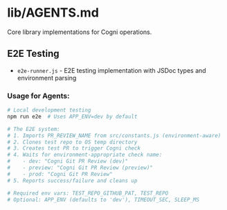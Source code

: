 # lib/AGENTS.md  

Core library implementations for Cogni operations.

## E2E Testing
- `e2e-runner.js` - E2E testing implementation with JSDoc types and environment parsing

### Usage for Agents:
```bash
# Local development testing
npm run e2e  # Uses APP_ENV=dev by default

# The E2E system:
# 1. Imports PR_REVIEW_NAME from src/constants.js (environment-aware)
# 2. Clones test repo to OS temp directory  
# 3. Creates test PR to trigger Cogni check
# 4. Waits for environment-appropriate check name:
#    - dev: "Cogni Git PR Review (dev)"
#    - preview: "Cogni Git PR Review (preview)"  
#    - prod: "Cogni Git PR Review"
# 5. Reports success/failure and cleans up

# Required env vars: TEST_REPO_GITHUB_PAT, TEST_REPO
# Optional: APP_ENV (defaults to 'dev'), TIMEOUT_SEC, SLEEP_MS
```